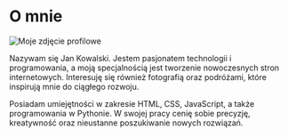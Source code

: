 <!DOCTYPE html>
<html lang="pl">
<head>
  <meta charset="UTF-8">
  <meta name="viewport" content="width=device-width, initial-scale=1">
</head>
<body>
  <div class="about-container">
    <h1>O mnie</h1>
    <div class="about-content">
      <!-- Dodaj swoje zdjęcie profilowe -->
      <img src="profilowe.jpg" alt="Moje zdjęcie profilowe" class="profile-img">
      <div class="bio">
        <p>Nazywam się Jan Kowalski. Jestem pasjonatem technologii i programowania, a moją specjalnością jest tworzenie nowoczesnych stron internetowych. Interesuję się również fotografią oraz podróżami, które inspirują mnie do ciągłego rozwoju.</p>
        <p>Posiadam umiejętności w zakresie HTML, CSS, JavaScript, a także programowania w Pythonie. W swojej pracy cenię sobie precyzję, kreatywność oraz nieustanne poszukiwanie nowych rozwiązań.</p>
      </div>
    </div>
  </div>
</body>
</html>
